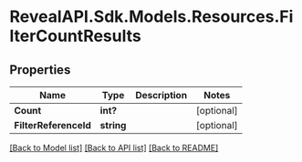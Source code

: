 # RevealAPI.Sdk.Models.Resources.FilterCountResults
## Properties

Name | Type | Description | Notes
------------ | ------------- | ------------- | -------------
**Count** | **int?** |  | [optional] 
**FilterReferenceId** | **string** |  | [optional] 

[[Back to Model list]](../README.md#documentation-for-models) [[Back to API list]](../README.md#documentation-for-api-endpoints) [[Back to README]](../README.md)

